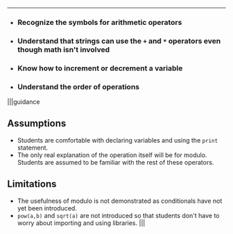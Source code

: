 ---

* ### Recognize the symbols for arithmetic operators
* ### Understand that strings can use the `+` and `*` operators even though math isn't involved
* ### Know how to increment or decrement a variable
* ### Understand the order of operations

|||guidance
## Assumptions
* Students are comfortable with declaring variables and using the `print` statement.
* The only real explanation of the operation itself will be for modulo. Students are assumed to be familiar with the rest of these operators.

## Limitations
* The usefulness of modulo is not demonstrated as conditionals have not yet been introduced.
* `pow(a,b)` and `sqrt(a)` are not introduced so that students don't have to worry about importing and using libraries.
|||

